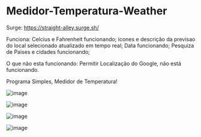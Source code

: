 # Medidor-Temperatura-Weather
Surge: https://straight-alley.surge.sh/

Funciona:
Celcius e Fahrenheit funcionando;
icones e descrição da previsao do local selecionado atualizado em tempo real;
Data funcionando;
Pesquiza de Paises e cidades funcionando;

O que não esta funcionando:
Permitir Localização do Google, não está funcionando.

Programa Simples, Medidor de Temperatura!

![image](https://user-images.githubusercontent.com/52138612/139281627-93daadae-6033-4b97-9df7-e2708d7477a5.png)

![image](https://user-images.githubusercontent.com/52138612/139281732-929e84b1-511a-4c8c-999f-68a978cf3da6.png)

![image](https://user-images.githubusercontent.com/52138612/139282209-77fbfffa-704e-4598-af07-04abece19fe8.png)

![image](https://user-images.githubusercontent.com/52138612/139285917-5a13b590-ca9e-43d8-8fed-fbae4f1838f9.png)

